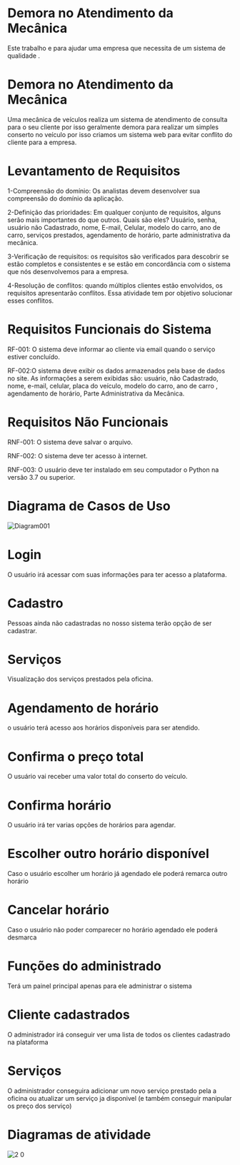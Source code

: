 # Demora no Atendimento da Mecânica
Este  trabalho e para ajudar uma empresa que necessita de um sistema de qualidade .
<h1>Demora no Atendimento da Mecânica</h1>

Uma mecânica de veículos realiza um sistema de atendimento   de  consulta para o seu cliente por isso geralmente demora 
para realizar um simples conserto no veículo por isso criamos um sistema web para evitar conflito do cliente para a empresa.

# Levantamento de Requisitos

1-Compreensão do domínio:  Os analistas devem desenvolver sua compreensão do domínio da aplicação.

2-Definição das prioridades:  Em qualquer conjunto de requisitos, alguns serão mais importantes do que outros.
Quais são eles?
Usuário, senha, usuário não Cadastrado, nome, E-mail, Celular, modelo do carro, ano de carro, serviços prestados, agendamento de horário, parte administrativa da mecânica.

3-Verificação de requisitos: os requisitos são verificados para descobrir se estão completos e consistentes e se estão em concordância com o sistema que nós desenvolvemos para a empresa.

4-Resolução de conflitos: quando múltiplos clientes estão envolvidos, os requisitos apresentarão conflitos. Essa atividade tem por objetivo solucionar esses conflitos.

# Requisitos Funcionais do Sistema

RF-001: O sistema deve informar ao cliente via email quando o serviço estiver concluído.

RF-002:O sistema deve exibir os dados armazenados pela base de dados no site. As informações a serem exibidas
são: usuário, não Cadastrado, nome, e-mail, celular, placa do veículo, modelo do carro, ano de carro , agendamento de horário, Parte Administrativa da Mecânica.


# Requisitos Não Funcionais

RNF-001: O sistema deve salvar o arquivo.

RNF-002: O sistema deve ter acesso à internet.

RNF-003: O usuário deve ter instalado em seu computador o Python na versão 3.7 ou superior.



# Diagrama de Casos de Uso 
![Diagram001](https://user-images.githubusercontent.com/82292857/166848624-50112438-3ad1-4f74-97c0-367565b0ec69.png)


# Login

O usuário irá acessar com suas informações para ter acesso a plataforma.

# Cadastro
Pessoas ainda não cadastradas no nosso sistema terão opção de ser cadastrar.

# Serviços
Visualização dos serviços prestados pela oficina.

# Agendamento de horário
o usuário terá acesso aos horários disponíveis para ser atendido.

# Confirma o preço total
O usuário vai receber uma valor total do conserto do veículo.

# Confirma horário
O usuário irá ter varias opções de horários para agendar.

# Escolher outro horário disponível
Caso o usuário escolher um horário já agendado ele poderá remarca outro horário

# Cancelar horário
Caso o usuário não poder comparecer no horário agendado ele poderá desmarca


# Funções do administrado
Terá um painel principal apenas para ele administrar o sistema

# Cliente cadastrados
O administrador irá conseguir ver uma lista de todos os clientes cadastrado na plataforma

# Serviços
O administrador conseguira adicionar um novo serviço prestado pela a oficina ou atualizar um serviço ja disponivel (e também conseguir manipular os preço dos serviço)


# Diagramas de atividade 

![2 0](https://user-images.githubusercontent.com/82292857/167276973-d6dde470-b48f-46d6-82a7-e10114a8bbf7.png)

